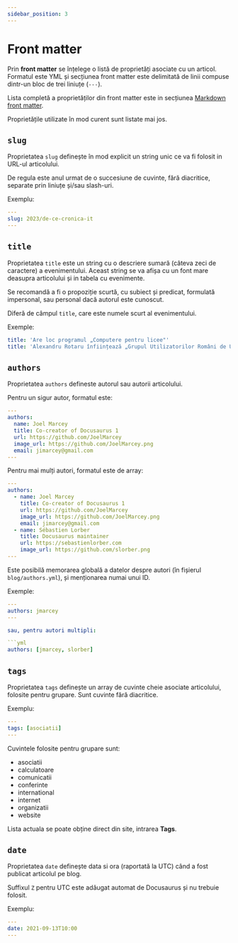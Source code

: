 ```yaml
---
sidebar_position: 3
---
```


# Front matter

Prin **front matter** se înțelege o listă de proprietăți asociate cu
un articol. Formatul este YML și secțiunea front matter este delimitată
de linii compuse dintr-un bloc de trei liniuțe (`---`).

Lista completă a proprietăților din front matter este in secțiunea
[Markdown front matter](https://docusaurus.io/docs/api/plugins/@docusaurus/plugin-content-blog#markdown-front-matter).

Proprietățile utilizate în mod curent sunt listate mai jos.

## `slug`

Proprietatea `slug` definește în mod explicit un string unic ce va fi folosit
in URL-ul articolului.

De regula este anul urmat de o succesiune de cuvinte, fără diacritice,
separate prin liniuțe și/sau slash-uri.

Exemplu:

```yml
---
slug: 2023/de-ce-cronica-it
---
```

## `title`

Proprietatea `title` este un string cu o descriere sumară
(câteva zeci de caractere)
a evenimentului. Aceast string se va afișa cu un font mare deasupra articolului
și in tabela cu evenimente.

Se recomandă a fi o propoziție scurtă, cu subiect și predicat,
formulată impersonal,
sau personal dacă autorul este cunoscut.

Diferă de câmpul `title`, care este numele scurt al evenimentului.

Exemple:

```yaml
title: 'Are loc programul „Computere pentru licee"'
title: 'Alexandru Rotaru înființează „Grupul Utilizatorilor Români de Unix” (GURU)'
```

## `authors`

Proprietatea `authors` defineste autorul sau autorii articolului.

Pentru un sigur autor, formatul este:

```yml
---
authors:
  name: Joel Marcey
  title: Co-creator of Docusaurus 1
  url: https://github.com/JoelMarcey
  image_url: https://github.com/JoelMarcey.png
  email: jimarcey@gmail.com
---
```

Pentru mai mulți autori, formatul este de array:

```yml
---
authors:
  - name: Joel Marcey
    title: Co-creator of Docusaurus 1
    url: https://github.com/JoelMarcey
    image_url: https://github.com/JoelMarcey.png
    email: jimarcey@gmail.com
  - name: Sébastien Lorber
    title: Docusaurus maintainer
    url: https://sebastienlorber.com
    image_url: https://github.com/slorber.png
---
```

Este posibilă memorarea globală a datelor despre autori
(în fișierul `blog/authors.yml`), și menționarea numai unui ID.

Exemple:

```yml
---
authors: jmarcey
---

sau, pentru autori multipli:

```yml
authors: [jmarcey, slorber]
```

## `tags`

Proprietatea `tags` definește un array de cuvinte cheie asociate articolului,
folosite pentru grupare. Sunt cuvinte fără diacritice.

Exemplu:

```yml
---
tags: [asociatii]
---
```

Cuvintele folosite pentru grupare sunt:

- asociatii
- calculatoare
- comunicatii
- conferinte
- international
- internet
- organizatii
- website

Lista actuala se poate obține direct din site, intrarea **Tags**.

## `date`

Proprietatea `date` definește data si ora (raportată la UTC) când a fost
publicat articolul pe blog.

Suffixul `Z` pentru UTC este adăugat automat de Docusaurus și nu trebuie
folosit.

Exemplu:

```yml
---
date: 2021-09-13T10:00
---
```
